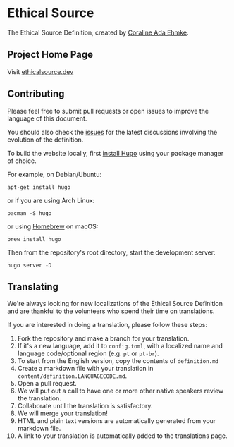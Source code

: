 # Ethical Source
The Ethical Source Definition, created by [Coraline Ada Ehmke](https://where.coraline.codes/).

## Project Home Page

Visit [ethicalsource.dev](https://ethicalsource.dev/)

## Contributing

Please feel free to submit pull requests or open issues to improve the language
of this document.

You should also check the [issues](https://github.com/ContributorCovenant/ethicalsource/issues)
for the latest discussions involving the evolution of the definition.

To build the website locally, first [install Hugo](https://gohugo.io/getting-started/installing)
using your package manager of choice.

For example, on Debian/Ubuntu:
```
apt-get install hugo
```

or if you are using Arch Linux:
```
pacman -S hugo
```

or using [Homebrew](https://brew.sh) on macOS:
```
brew install hugo
```

Then from the repository's root directory, start the development server:
```
hugo server -D
```

## Translating

We're always looking for new localizations of the Ethical Source Definition and are thankful to the volunteers who spend their time on translations.

If you are interested in doing a translation, please follow these steps:

1. Fork the repository and make a branch for your translation.
1. If it's a new language, add it to `config.toml`,
  with a localized name and language code/optional region (e.g. `pt` or `pt-br`).
1. To start from the English version, copy the contents of `definition.md`
1. Create a markdown file with your translation in `content/definition.LANGUAGECODE.md`.
1. Open a pull request.
1. We will put out a call to have one or more other native speakers review the translation.
1. Collaborate until the translation is satisfactory.
1. We will merge your translation!
1. HTML and plain text versions are automatically generated from your markdown file.
1. A link to your translation is automatically added to the translations page.

